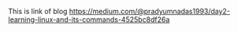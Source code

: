 This is link of blog
https://medium.com/@pradyumnadas1993/day2-learning-linux-and-its-commands-4525bc8df26a
